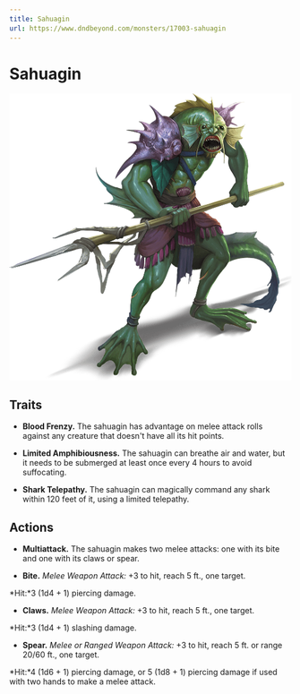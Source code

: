 ```yaml
---
title: Sahuagin
url: https://www.dndbeyond.com/monsters/17003-sahuagin
---
```


# Sahuagin

![Sahuagin](sahuagin.png)

## Traits

* **Blood Frenzy.** The sahuagin has advantage on melee attack rolls against any creature that doesn't have all its hit points.

* **Limited Amphibiousness.** The sahuagin can breathe air and water, but it needs to be submerged at least once every 4 hours to avoid suffocating.

* **Shark Telepathy.** The sahuagin can magically command any shark within 120 feet of it, using a limited telepathy.

## Actions

* **Multiattack.** The sahuagin makes two melee attacks: one with its bite and one with its claws or spear.

* **Bite.** *Melee Weapon Attack:* +3 to hit, reach 5 ft., one target.

*Hit:*3 (1d4 + 1) piercing damage.

* **Claws.** *Melee Weapon Attack:* +3 to hit, reach 5 ft., one target.

*Hit:*3 (1d4 + 1) slashing damage.

* **Spear.** *Melee or Ranged Weapon Attack:* +3 to hit, reach 5 ft. or range 20/60 ft., one target.

*Hit:*4 (1d6 + 1) piercing damage, or 5 (1d8 + 1) piercing damage if used with two hands to make a melee attack.